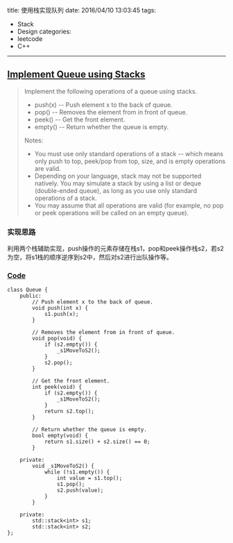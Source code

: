 title: 使用栈实现队列
date: 2016/04/10 13:03:45
tags:
- Stack
- Design
categories:
- leetcode
- C++

---
## [Implement Queue using Stacks](https://leetcode.com/problems/implement-queue-using-stacks/)
> Implement the following operations of a queue using stacks.
> * push(x) -- Push element x to the back of queue.
> * pop() -- Removes the element from in front of queue.
> * peek() -- Get the front element.
> * empty() -- Return whether the queue is empty.
> 
> Notes:
> * You must use only standard operations of a stack -- which means only push to top, peek/pop from top, size, and is empty operations are valid.
> * Depending on your language, stack may not be supported natively. You may simulate a stack by using a list or deque (double-ended queue), as long as you use only standard operations of a stack.
> * You may assume that all operations are valid (for example, no pop or peek operations will be called on an empty queue).

### 实现思路
利用两个栈辅助实现，push操作的元素存储在栈s1，pop和peek操作栈s2，若s2为空，将s1栈的顺序逆序到s2中，然后对s2进行出队操作等。

### [Code](https://github.com/Finalcheat/leetcode/blob/master/src/Implement-Queue-using-Stacks.cpp)
```
class Queue {
    public:
        // Push element x to the back of queue.
        void push(int x) {
            s1.push(x);
        }

        // Removes the element from in front of queue.
        void pop(void) {
            if (s2.empty()) {
                _s1MoveToS2();
            }
            s2.pop();
        }

        // Get the front element.
        int peek(void) {
            if (s2.empty()) {
                _s1MoveToS2();
            }
            return s2.top();
        }

        // Return whether the queue is empty.
        bool empty(void) {
            return s1.size() + s2.size() == 0;
        }
        
    private:
        void _s1MoveToS2() {
            while (!s1.empty()) {
                int value = s1.top();
                s1.pop();
                s2.push(value);
            }
        }
        
    private:
        std::stack<int> s1;
        std::stack<int> s2;
};
```
